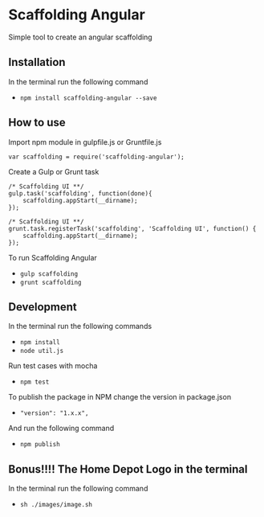 # Scaffolding Angular

Simple tool to create an angular scaffolding

## Installation

In the terminal run the following command
- `npm install scaffolding-angular --save`

## How to use

Import npm module in gulpfile.js or Gruntfile.js
```
var scaffolding = require('scaffolding-angular');
```

Create a Gulp or Grunt task
```
/* Scaffolding UI **/
gulp.task('scaffolding', function(done){
    scaffolding.appStart(__dirname);
});
```

```
/* Scaffolding UI **/
grunt.task.registerTask('scaffolding', 'Scaffolding UI', function() {
    scaffolding.appStart(__dirname);
});
```

To run Scaffolding Angular
- `gulp scaffolding`
- `grunt scaffolding`

## Development

In the terminal run the following commands
- `npm install`
- `node util.js`

Run test cases with mocha
- `npm test`

To publish the package in NPM change the version in package.json
- `"version": "1.x.x",`

And run the following command
- `npm publish`


## Bonus!!!! The Home Depot Logo in the terminal

In the terminal run the following command
- `sh ./images/image.sh`
